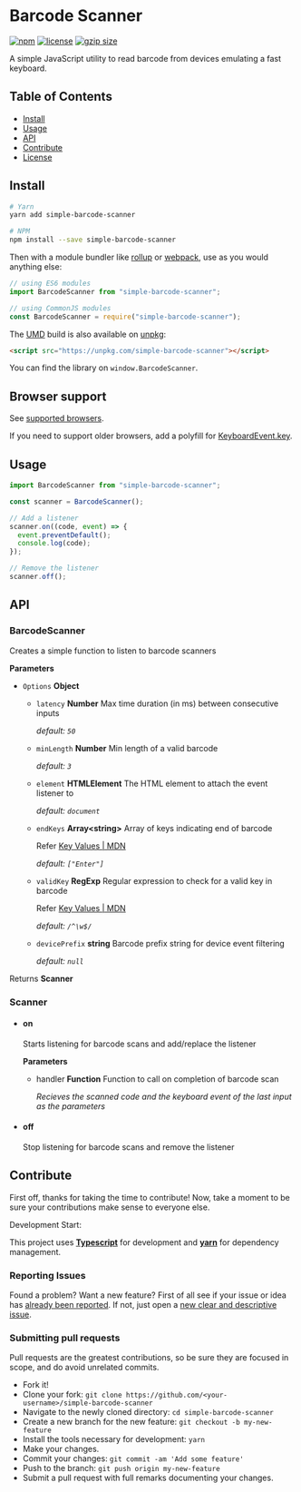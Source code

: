 # Barcode Scanner

[![npm](https://img.shields.io/npm/v/simple-barcode-scanner?color=orange)](https://www.npmjs.org/package/simple-barcode-scanner)
[![license](https://img.shields.io/github/license/hadeeb/simple-barcode-scanner)](https://github.com/hadeeb/simple-barcode-scanner/blob/master/LICENSE)
[![gzip size](https://img.shields.io/bundlephobia/minzip/simple-barcode-scanner)](https://unpkg.com/simple-barcode-scanner)

A simple JavaScript utility to read barcode from devices emulating a fast keyboard.

## Table of Contents

- [Install](#install)
- [Usage](#usage)
- [API](#api)
- [Contribute](#contribute)
- [License](https://github.com/hadeeb/simple-barcode-scanner/blob/master/LICENSE)

## Install

```bash
# Yarn
yarn add simple-barcode-scanner

# NPM
npm install --save simple-barcode-scanner
```

Then with a module bundler like [rollup](http://rollupjs.org/) or [webpack](https://webpack.js.org/), use as you would anything else:

```javascript
// using ES6 modules
import BarcodeScanner from "simple-barcode-scanner";

// using CommonJS modules
const BarcodeScanner = require("simple-barcode-scanner");
```

The [UMD](https://github.com/umdjs/umd) build is also available on [unpkg](https://unpkg.com):

```html
<script src="https://unpkg.com/simple-barcode-scanner"></script>
```

You can find the library on `window.BarcodeScanner`.

## Browser support

See [supported browsers](https://caniuse.com/#feat=keyboardevent-key).

If you need to support older browsers, add a polyfill for [KeyboardEvent.key](https://developer.mozilla.org/en-US/docs/Web/API/KeyboardEvent/key).

## Usage

```js
import BarcodeScanner from "simple-barcode-scanner";

const scanner = BarcodeScanner();

// Add a listener
scanner.on((code, event) => {
  event.preventDefault();
  console.log(code);
});

// Remove the listener
scanner.off();
```

## API

### BarcodeScanner

Creates a simple function to listen to barcode scanners

**Parameters**

- `Options` **Object**

  - `latency` **Number** Max time duration (in ms) between consecutive inputs

    _default: `50`_

  - `minLength` **Number** Min length of a valid barcode

    _default: `3`_

  - `element` **HTMLElement** The HTML element to attach the event listener to

    _default: `document`_

  - `endKeys` **Array&lt;string&gt;** Array of keys indicating end of barcode

    Refer [Key Values | MDN](https://developer.mozilla.org/en-US/docs/Web/API/KeyboardEvent/key/Key_Values)

    _default: `["Enter"]`_

  - `validKey` **RegExp** Regular expression to check for a valid key in barcode

    Refer [Key Values | MDN](https://developer.mozilla.org/en-US/docs/Web/API/KeyboardEvent/key/Key_Values)

    _default: `/^\w$/`_
  
  - `devicePrefix` **string** Barcode prefix string for device event filtering

    _default: `null`_

Returns **Scanner**

### Scanner

- #### on

  Starts listening for barcode scans and add/replace the listener

  **Parameters**

  - handler **Function** Function to call on completion of barcode scan

    _Recieves the scanned code and the keyboard event of the last input as the parameters_

- #### off
  Stop listening for barcode scans and remove the listener

## Contribute

First off, thanks for taking the time to contribute!
Now, take a moment to be sure your contributions make sense to everyone else.

Development Start:

This project uses [**Typescript**](https://www.typescriptlang.org) for development and [**yarn**](https://yarnpkg.com/) for dependency management.

### Reporting Issues

Found a problem? Want a new feature? First of all see if your issue or idea has [already been reported](https://github.com/hadeeb/simple-barcode-scanner/issues).
If not, just open a [new clear and descriptive issue](https://github.com/hadeeb/simple-barcode-scanner/issues/new).

### Submitting pull requests

Pull requests are the greatest contributions, so be sure they are focused in scope, and do avoid unrelated commits.

- Fork it!
- Clone your fork: `git clone https://github.com/<your-username>/simple-barcode-scanner`
- Navigate to the newly cloned directory: `cd simple-barcode-scanner`
- Create a new branch for the new feature: `git checkout -b my-new-feature`
- Install the tools necessary for development: `yarn`
- Make your changes.
- Commit your changes: `git commit -am 'Add some feature'`
- Push to the branch: `git push origin my-new-feature`
- Submit a pull request with full remarks documenting your changes.

